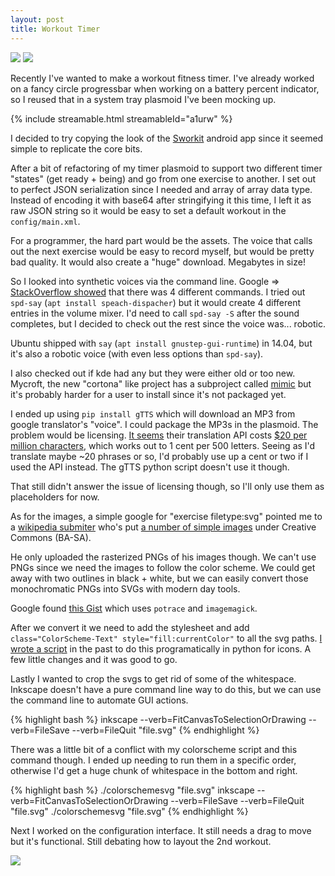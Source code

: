 ```yaml
---
layout: post
title: Workout Timer
---
```


![](https://i.imgur.com/2jaqB9Z.png)
![](https://i.imgur.com/fzcY4Tm.png)


Recently I've wanted to make a workout fitness timer. I've already worked on a fancy circle progressbar when working on a battery percent indicator, so I reused that in a system tray plasmoid I've been mocking up.

{% include streamable.html streamableId="a1urw" %}

I decided to try copying the look of the [Sworkit](https://play.google.com/store/apps/details?id=sworkitapp.sworkit.com&hl=en) android app since it seemed simple to replicate the core bits.

After a bit of refactoring of my timer plasmoid to support two different timer "states" (get ready + being) and go from one exercise to another. I set out to perfect JSON serialization since I needed and array of array data type. Instead of encoding it with base64 after stringifying it this time, I left it as raw JSON string so it would be easy to set a default workout in the `config/main.xml`.

For a programmer, the hard part would be the assets. The voice that calls out the next exercise would be easy to record myself, but would be pretty bad quality. It would also create a "huge" download. Megabytes in size!

So I looked into synthetic voices via the command line. Google => [StackOverflow showed](https://askubuntu.com/questions/501910/how-to-text-to-speech-output-using-command-line) that there was 4 different commands. I tried out `spd-say` (`apt install speach-dispacher`) but it would create 4 different entries in the volume mixer. I'd need to call `spd-say -S` after the sound completes, but I decided to check out the rest since the voice was... robotic.

Ubuntu shipped with `say` (`apt install gnustep-gui-runtime`) in 14.04, but it's also a robotic voice (with even less options than `spd-say`).

I also checked out if kde had any but they were either old or too new. Mycroft, the new "cortona" like project has a subproject called [mimic](https://mimic.mycroft.ai/home/usage) but it's probably harder for a user to install since it's not packaged yet.

I ended up using `pip install gTTS` which will download an MP3 from google translator's "voice". I could package the MP3s in the plasmoid. The problem would be licensing. [It seems](https://gamedev.stackexchange.com/questions/22336/can-google-translates-audio-files-be-used-in-a-game) their translation API costs [$20 per million characters](https://cloud.google.com/translate/pricing?csw=1), which works out to 1 cent per 500 letters. Seeing as I'd translate maybe ~20 phrases or so, I'd probably use up a cent or two if I used the API instead. The gTTS python script doesn't use it though.

That still didn't answer the issue of licensing though, so I'll only use them as placeholders for now.

As for the images, a simple google for "exercise filetype:svg" pointed me to a [wikipedia submiter](https://en.wikipedia.org/wiki/File:Push_up_feet_elevated_2_1.svg) who's put [a number of simple images](http://db.everkinetic.com/) under Creative Commons (BA-SA).

He only uploaded the rasterized PNGs of his images though. We can't use PNGs since we need the images to follow the color scheme. We could get away with two outlines in black + white, but we can easily convert those monochromatic PNGs into SVGs with modern day tools.

Google found [this Gist]( https://gist.github.com/ykarikos/2892009) which uses `potrace` and `imagemagick`.

After we convert it we need to add the stylesheet and add `class="ColorScheme-Text" style="fill:currentColor"` to all the svg paths. [I wrote a script](https://gist.github.com/Zren/4b912662281366e66acdb6200bbfe323) in the past to do this programatically in python for icons. A few little changes and it was good to go.

Lastly I wanted to crop the svgs to get rid of some of the whitespace. Inkscape doesn't have a pure command line way to do this, but we can use the command line to automate GUI actions.

{% highlight bash %}
inkscape --verb=FitCanvasToSelectionOrDrawing  --verb=FileSave --verb=FileQuit "file.svg"
{% endhighlight %}

There was a little bit of a conflict with my colorscheme script and this command though. I ended up needing to run them in a specific order, otherwise I'd get a huge chunk of whitespace in the bottom and right.

{% highlight bash %}
./colorschemesvg "file.svg"
inkscape --verb=FitCanvasToSelectionOrDrawing --verb=FileSave --verb=FileQuit "file.svg"
./colorschemesvg "file.svg"
{% endhighlight %}



Next I worked on the configuration interface. It still needs a drag to move but it's functional. Still debating how to layout the 2nd workout.

![](https://i.imgur.com/GnwySNO.png)
